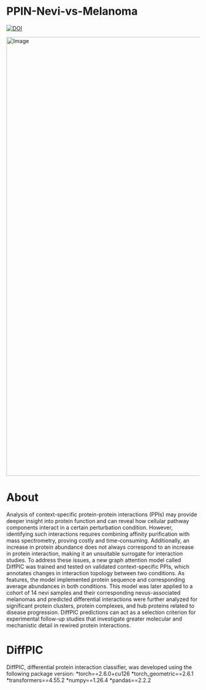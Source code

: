 # PPIN-Nevi-vs-Melanoma
[![DOI](https://zenodo.org/badge/849765878.svg)](https://doi.org/10.5281/zenodo.13903581)


<img width="4228" height="1144" alt="Image" src="https://github.com/user-attachments/assets/466623a5-e7ec-4be8-8770-0c2d96c0d016" />

# About
Analysis of context-specific protein-protein interactions (PPIs) may provide deeper insight into protein function and can reveal how cellular pathway components interact in a certain perturbation condition. However, identifying such interactions requires combining affinity purification with mass spectrometry, proving costly and time-consuming. Additionally, an increase in protein abundance does not always correspond to an increase in protein interaction, making it an unsuitable surrogate for interaction studies. To address these issues, a new graph attention model called DiffPIC was trained and tested on validated context-specific PPIs, which annotates changes in interaction topology between two conditions. As features, the model implemented protein sequence and corresponding average abundances in both conditions. This model was later applied to a cohort of 14 nevi samples and their corresponding nevus-associated melanomas and predicted differential interactions were further analyzed for significant protein clusters, protein complexes, and hub proteins related to disease progression. DiffPIC predictions can act as a selection criterion for experimental follow-up studies that investigate greater molecular and mechanistic detail in rewired protein interactions. 


# DiffPIC
DiffPIC, differential protein interaction classifier, was developed using the following package version:
*torch==2.6.0+cu126
*torch_geometric==2.6.1
*transformers==4.55.2
*numpy==1.26.4
*pandas==2.2.2
